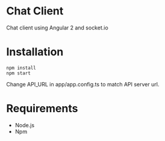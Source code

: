 # Chat Client
Chat client using Angular 2 and socket.io

# Installation
```
npm install
npm start
```
Change API_URL in app/app.config.ts to match API server url.

# Requirements
- Node.js
- Npm
